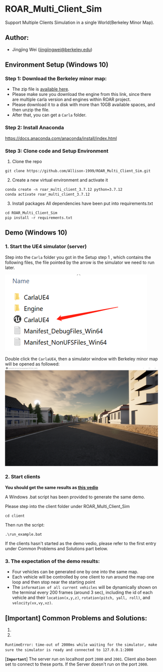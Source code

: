 # ROAR_Multi_Client_Sim
 Support Multiple Clients Simulation in a single World(Berkeley Minor Map).

## Author:
* Jingjing Wei    (jingjingwei@berkeley.edu)

## Environment Setup (Windows 10)

### Step 1: Download the Berkeley minor map:
- The zip file is [available here](https://drive.google.com/file/d/1hyI9SyjxFG7IV-c6RQxz26fs5LijRogY/view?usp=sharing). 
- Please make sure you download the engine from this link, since there are multiple carla version and engines within ROAR project.
- Please download it to a disk with more than 10GB available spaces, and then unzip the file.
- After that, you can get a `Carla` folder.

### Step 2: Install Anaconda
https://docs.anaconda.com/anaconda/install/index.html

### Step 3: Clone code and Setup Environment
1. Clone the repo
```
git clone https://github.com/Allison-1999/ROAR_Multi_Client_Sim.git
```
2. Create a new virtual environment and activate it
```
conda create -n roar_multi_client_3.7.12 python=3.7.12
conda activate roar_multi_client_3.7.12
```
3. Install packages
All dependencies have been put into requirements.txt
```
cd ROAR_Multi_Client_Sim
pip install -r requirements.txt
```

## Demo (Windows 10)

### 1. Start the UE4 simulator (server)
Step into the `Carla` folder you got in the Setup step 1
, which contains the following files, the file pointed by the arrow is the simulator we need to run later.

![](readme_figures/CarlaUE4.png)

Double click the `CarlaUE4`, then a simulator window with Berkeley minor map will be opened as followed:
![](readme_figures/CarlaUE4_Window.png)

### 2. Start clients
**You should get the same results as [this vedio](https://youtu.be/AVae--XGkb0)**

A Windows .bat script has been provided to generate the same demo.

Please step into the client folder under ROAR_Multi_Client_Sim
```
cd client
```
Then run the script:
```
.\run_example.bat
```
If the clients hasn't started as the demo vedio, please refer to the first entry under Common Problems and Solutions part below.

### 3. The expectation of the demo results:

* Four vehicles can be generated one by one into the same map.
* Each vehicle will be controlled by one client to run around the map one loop and then stop near the starting point
* The `information of all current vehicles` will be dynamically shown on the terminal every 200 frames (around 3 sec), including the id of each vehicle and their `location(x,y,z)`, `rotation(pitch, yall, roll)`, and `velocity(vx,vy,vz)`.




## [Important] Common Problems and Solutions:
1. 

2.
```RuntimeError: time-out of 2000ms while waiting for the simulator, make sure the simulator is ready and connected to 127.0.0.1:2000```

[**`Important`**] The server run on localhost port `2000` and `2001`. Client also been set to connect to these ports. If the Server doesn't run on the port `2000`.
